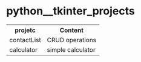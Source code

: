 # python__tkinter_projects
<table>
<tr>
<th>
 projetc
 </th>
 <th>
 Content
 </th>
</tr>
<tr>
 <td>
    contactList
 </td>
 <td>
    CRUD operations
 </td>
</tr>
 
 <tr>
 <td>
    calculator
 </td>
 <td>
    simple calculator
 </td>
</tr>
</table>
